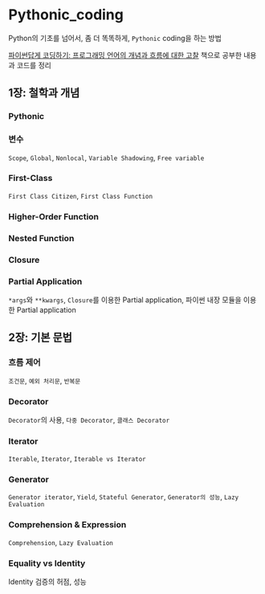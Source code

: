 # Pythonic_coding

Python의 기초를 넘어서, 좀 더 똑똑하게, `Pythonic` coding을 하는 방법

[파이썬답게 코딩하기: 프로그래밍 언어의 개념과 흐름에 대한 고찰](https://kyobobook.co.kr/product/detailViewKor.laf?mallGb=KOR&ejkGb=KOR&barcode=9791186697603&orderClick=JAj) 책으로 공부한 내용과 코드를 정리



## 1장: 철학과 개념

### Pythonic



### 변수

`Scope`, `Global`, `Nonlocal`, `Variable Shadowing`, `Free variable`



### First-Class

`First Class Citizen`, `First Class Function`



### Higher-Order Function



### Nested Function



### Closure



### Partial Application

`*args`와 `**kwargs`, `Closure`를 이용한 Partial application, 파이썬 내장 모듈을 이용한 Partial application



## 2장: 기본 문법

### 흐름 제어

`조건문`, `예외 처리문`, `반복문`



### Decorator

`Decorator`의 사용, `다중 Decorator`, `클래스 Decorator`



### Iterator

`Iterable`, `Iterator`, `Iterable vs Iterator`



### Generator

`Generator iterator`, `Yield`, `Stateful Generator`, `Generator의 성능`, `Lazy Evaluation`



### Comprehension & Expression

`Comprehension`, `Lazy Evaluation`



### Equality vs Identity

Identity 검증의 허점, 성능





